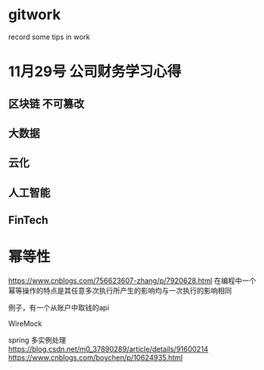 # gitwork
record some tips in work

# 11月29号 公司财务学习心得
## 区块链  不可篡改
## 大数据
## 云化
## 人工智能

## FinTech

# 幂等性

https://www.cnblogs.com/756623607-zhang/p/7920628.html
在编程中一个幂等操作的特点是其任意多次执行所产生的影响均与一次执行的影响相同

例子，有一个从账户中取钱的api


WireMock

spring 多实例处理
https://blog.csdn.net/m0_37890289/article/details/91600214
https://www.cnblogs.com/boychen/p/10624935.html

